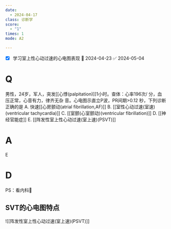 ```yaml
---
date:
  - 2024-04-17
class: 诊断学
score:
  - "1"
times: 1
mode: A2

--- 
```

- [x] 学习室上性心动过速的心电图表现 📅 2024-04-23 ✅ 2024-05-04


# Q
男性，24岁，军人，突发[[心悸(palpitation)]]1小时。查体：心率196次/ 分，血压正常，心音有力，律齐无杂
音。心电图示直立P波，PR间期>0.12 秒，下列诊断正确的是
A. 快速[[心房颤动(atrial fibrillation,AF)]]
B. [[室性心动过速(室速)(ventricular tachycardia)]] 
C. [[室颤(心室颤动)(ventricular fibrillation)]]
D. [[神经官能症]]
E. [[阵发性室上性心动过速(室上速)(PSVT)]]

# A

E



# D
PS：看内科🤯

SVT的心电图特点
--
![[阵发性室上性心动过速(室上速)(PSVT)]]